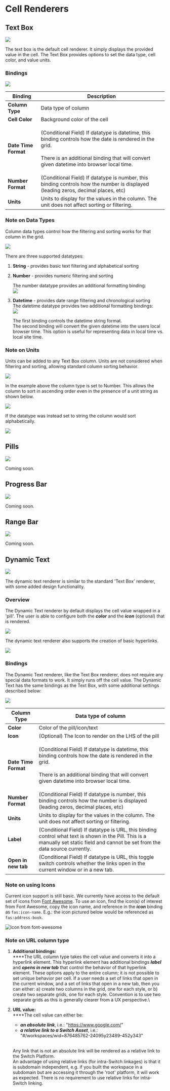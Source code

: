 # Cell Renderers

## Text Box

![](<../../.gitbook/assets/image (19).png>)

The text box is the default cell renderer. It simply displays the provided value in the cell. The Text Box provides options to set the data type, cell color, and value units.

### Bindings

![](<../../.gitbook/assets/image (39).png>)

| Binding              | Description                                                                                                                                                                                                      |
| -------------------- | ---------------------------------------------------------------------------------------------------------------------------------------------------------------------------------------------------------------- |
| **Column Type**      | Data type of column                                                                                                                                                                                              |
| **Cell Color**       | Background color of the cell                                                                                                                                                                                     |
| **Date Time Format** | <p>(Conditional Field) If datatype is datetime, this binding controls how the date is rendered in the grid. <br><br>There is an additional binding that will convert given datetime into browser local time.</p> |
| **Number Format**    | (Conditional Field) If datatype is number, this binding controls how the number is displayed (leading zeros, decimal places, etc)                                                                                |
| **Units**            | Units to display for the values in the column. The unit does not affect sorting or filtering.                                                                                                                    |

### Note on Data Types

Column data types control how the filtering and sorting works for that column in the grid.

![](<../../.gitbook/assets/image (45).png>)

There are three supported datatypes:

1. **String** - provides basic text filtering and alphabetical sorting
2.  **Number** - provides numeric filtering and sorting

    The number datatype provides an additional formatting binding:\
    ![](<../../.gitbook/assets/image (51).png>)
3.  **Datetime** - provides date range filtering and chronological sorting\
    The datetime datatype provides two additional formatting bindings:\
    ![](<../../.gitbook/assets/image (34).png>)

    The first binding controls the datetime string format.\
    The second binding will convert the given datetime into the users local browser time.  This option is useful for representing data in local time vs. local site time.

### Note on Units

Units can be added to any Text Box column. Units are not considered when filtering and sorting, allowing standard column sorting behavior.

![](<../../.gitbook/assets/image (43).png>)

In the example above the column type is set to Number. This allows the column to sort in ascending order even in the presence of a unit string as shown below.

![](<../../.gitbook/assets/image (44).png>)

If the datatype was instead set to string the column would sort alphabetically.

![](<../../.gitbook/assets/image (40).png>)

## Pills

![](<../../.gitbook/assets/image (21).png>)

Coming soon.

## Progress Bar

![](<../../.gitbook/assets/image (18).png>)

Coming soon.

## Range Bar

![](<../../.gitbook/assets/image (23).png>)

Coming soon.

## Dynamic Text

![](<../../.gitbook/assets/image (22).png>)

The dynamic text renderer is similar to the standard 'Text Box' renderer, with some added design functionality.&#x20;

### Overview

The Dynamic Text renderer by default displays the cell value wrapped in a 'pill'. The user is able to configure both the _**color**_ and the _**icon**_ (optional) that is rendered.&#x20;

![](<../../.gitbook/assets/image (17).png>)

The dynamic text renderer also supports the creation of basic hyperlinks.

![](<../../.gitbook/assets/image (15).png>)

### Bindings

The Dynamic Text renderer, like the Text Box renderer, does not require any special data formats to work. It simply runs off the cell value. The Dynamic Text has the same bindings as the Text Box, with some additional settings described below:

![](<../../.gitbook/assets/image (11).png>)

| **Column Type**      | Data type of column                                                                                                                                                                                             |
| -------------------- | --------------------------------------------------------------------------------------------------------------------------------------------------------------------------------------------------------------- |
| **Color**            | Color of the pill/icon/text                                                                                                                                                                                     |
| **Icon**             | (Optional) The Icon to render on the LHS of the pill                                                                                                                                                            |
| **Date Time Format** | <p>(Conditional Field) If datatype is datetime, this binding controls how the date is rendered in the grid.<br><br>There is an additional binding that will convert given datetime into browser local time.</p> |
| **Number Format**    | (Conditional Field) If datatype is number, this binding controls how the number is displayed (leading zeros, decimal places, etc)                                                                               |
| **Units**            | Units to display for the values in the column. The unit does not affect sorting or filtering.                                                                                                                   |
| **Label**            | (Conditional Field) If datatype is URL, this binding control what text is shown in the Pill. This is a manually set static field and cannot be set from the data source currently.                              |
| **Open in new tab**  | (Conditional Field) If datatype is URL, this toggle switch controls whether the links open in the current window or in a new tab.                                                                               |

### Note on using Icons

Current icon support is still basic. We currently have access to the default set of icons from [Font Awesome](https://fontawesome.com). To use an icon, find the icon(s) of interest from Font Awesome, copy the icon name, and reference in the _**icon**_ binding as `fas:icon-name`. E.g.: the icon pictured below would be referenced as `fas:address-book`. &#x20;

![Icon from font-awesome](<../../.gitbook/assets/image (1).png>)

### Note on URL column type

1. **Additional bindings:**\
   ****The URL column type takes the cell value and converts it into a hyperlink element. This hyperlink element has additional bindings _**label**_ and _**opens in new tab**_ that control the behavior of that hyperlink element. These options apply to the entire column; it is not possible to set unique behavior per cell. If a user needs a set of links that open in the current window, and a set of links that open in a new tab, then you can either: a) create two columns in the grid, one for each style, or b) create two separate grids, one for each style. Convention is to use two separate grids as this is generally clearer from a UX perspective.\

2.  **URL value:**\
    ****The cell value can either be:&#x20;

    * _**an absolute link**_, i.e.: "https://www.google.com/"
    * _**a relative link to a Switch Asset**_, i.e.: "#/workspaces/wid=876485762-24095y23489-452y343"

    \
    Any link that is not an absolute link will be rendered as a relative link to the Switch Platform.\
    An advantage of using relative links (for intra-Switch linkages) is that it is subdomain independent, e.g. if you built the workspace in a subdomain but are accessing it through the 'root' platform, it will work as expected. There is no requirement to use relative links for intra-Switch linking.
